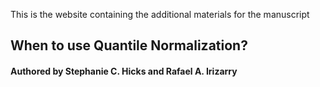 This is the website containing the additional materials for the manuscript

## When to use Quantile Normalization?

#### Authored by Stephanie C. Hicks and Rafael A. Irizarry